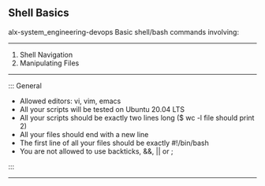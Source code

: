  ## Shell Basics

  alx-system_engineering-devops
  Basic shell/bash commands involving:
  
____
  1. Shell Navigation
  2. Manipulating Files

____

:::
General

-  Allowed editors: vi, vim, emacs
-  All your scripts will be tested on Ubuntu 20.04 LTS
-  All your scripts should be exactly two lines long ($ wc -l file should print 2)
-  All your files should end with a new line
-  The first line of all your files should be exactly #!/bin/bash
-  You are not allowed to use backticks, &&, || or ;

:::
____




